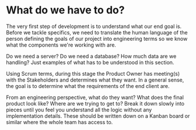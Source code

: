 # What do we have to do?
The very first step of development is to understand what our end goal is. Before we tackle specifics, we need to translate the human language of the person defining the goals of our project into engineering terms so we know what the components we're working with are.

Do we need a server? Do we need a database? How much data are we handling? Just examples of what has to be understood in this section.

Using Scrum terms, during this stage the Product Owner has meeting(s) with the Stakeholders and determines what they want. In a general sense, the goal is to determine what the requirements of the end client are.

From an engineering perspective, what do they want? What does the final product look like? Where are we trying to get to? Break it down slowly into pieces until you feel you understand all the logic without any implementation details. These should be written down on a Kanban board or similar where the whole team has access to.
